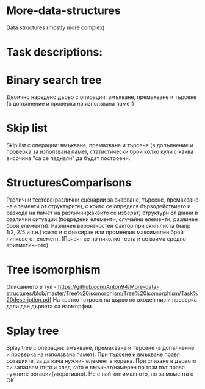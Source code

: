 # More-data-structures
Data structures (mostly more complex)


# Task descriptions:


# Binary search tree
  Двоично наредено дърво с операции: вмъкване, премахване и търсене (в допълнение и проверка на използвана памет)
  
# Skip list
  Skip list с операции: вмъкване, премахване и търсене (в допълнение и проверка за използвана памет, статистически брой колко кули с каква височина "са се паднали" да бъдат построени.
  
# StructuresComparisons
  Различни тестове(различни сценарии за вкарване, търсене, премахване на елементи от структурите), с които се определя бързодействието и разхода на памет на различни(каквито се изберат) структури от данни в различни ситуации (подредени елементи, случайни елементи, различен брой елементи). Различен вероятностен фактор при скип листа (напр 1/2, 2/5 и т.н.) както и с фиксиран или променлив максимален брой линкове от елемент. (Прявят се по няколко теста и се взима средно аритметичното)

# Tree isomorphism
  Описанието е тук - https://github.com/Anton94/More-data-structures/blob/master/Tree%20isomorphism/Tree%20isomorphism/Task%20description.pdf
  На кратко- строеж на дърво по входен низ и проверка дали две дървета са изоморфни.

# Splay tree
  Splay tree с операции: вмъкване, премахване и търсене (в допълнение и проверка на използвана памет). При търсене и вмъкване правя ротациите, за да кача нужния елемент в корена. При слизане в дървото си запазвам пътя и след като е вмъкнат/намерен по този път правя нужните ротации(итеративно). Не е най-оптималното, но за момента е ОК.